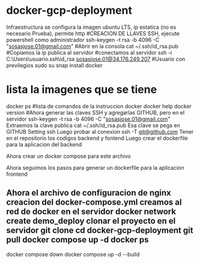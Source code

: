 # docker-gcp-deployment
Infraestructura se configura la imagen ubuntu LTS, ip estatica (no es necesario Prueba), permite http
#CREACION DE LLAVES SSH, ejecute powershell como administrador
ssh-keygen -t rsa -b 4096 -C "sosasjose.01@gmail.com"
#Abrir en la consola
cat ~/.ssh/id_rsa.pub
#Copiamos la ip publica al servidor
#conectamos al servidor
ssh -i C:\Users\usuario\.ssh\id_rsa sosasjose.01@34.176.249.207
#Usuario con previlegios
sudo su 
snap install docker
# lista la imagenes que se tiene
docker ps
#lista de comandos de la instruccion docker
docker help
docker version
#Ahora generar las claves SSH y agregarlas GITHUB, pero en el servidor
ssh-keygen -t rsa -b 4096 -C "sosasjose.01@gmail.com"
Extraemos la clave publica 
cat ~/.ssh/id_rsa.pub
Esa clave se pega en GITHUB Setting ssh
Luego probar al conexion 
ssh -T git@github.com
Tener en el repositorio los codigos backend y fontend
Luego crear el dockerfile para la aplicacion del backend

Ahora crear un docker compose para este archivo

Ahora seguimos los pasos para generar un dockerfile para la aplicacion frontend

Ahora el archivo de configuracion de nginx
creacion del docker-compose.yml
creamos al red de docker en el servidor
docker network create demo_deploy
clonar el proyecto en el servidor
git clone 
cd docker-gcp-deployment
git pull
docker compose up -d
docker ps
---------------
docker compose down
docker compose up -d --build
